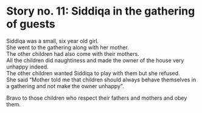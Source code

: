 Story no. 11: Siddiqa in the gathering of guests
================================================

Siddiqa was a small, six year old girl.  
 She went to the gathering along with her mother.  
 The other children had also come with their mothers.  
 All the children did naughtiness and made the owner of the house very
unhappy indeed.  
 The other children wanted Siddiqa to play with them but she refused.  
 She said “Mother told me that children should always behave themselves
in a gathering and not make the owner unhappy”.

Bravo to those children who respect their fathers and mothers and obey
them.


